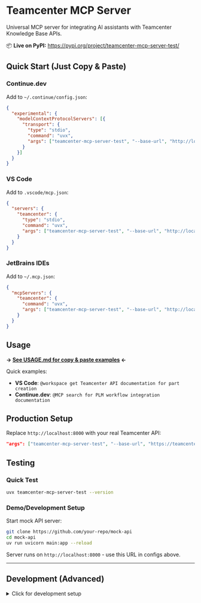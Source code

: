 # Teamcenter MCP Server

Universal MCP server for integrating AI assistants with Teamcenter Knowledge Base APIs.

📦 **Live on PyPI:** https://pypi.org/project/teamcenter-mcp-server-test/

## Quick Start (Just Copy & Paste)

### Continue.dev
Add to `~/.continue/config.json`:
```json
{
  "experimental": {
    "modelContextProtocolServers": [{
      "transport": {
        "type": "stdio",
        "command": "uvx",
        "args": ["teamcenter-mcp-server-test", "--base-url", "http://localhost:8000"]
      }
    }]
  }
}
```

### VS Code
Add to `.vscode/mcp.json`:
```json
{
  "servers": {
    "teamcenter": {
      "type": "stdio",
      "command": "uvx",
      "args": ["teamcenter-mcp-server-test", "--base-url", "http://localhost:8000"]
    }
  }
}
```

### JetBrains IDEs
Add to `~/.mcp.json`:
```json
{
  "mcpServers": {
    "teamcenter": {
      "command": "uvx",
      "args": ["teamcenter-mcp-server-test", "--base-url", "http://localhost:8000"]
    }
  }
}
```

## Usage

**→ [See USAGE.md for copy & paste examples](USAGE.md) ←**

Quick examples:
- **VS Code**: `@workspace get Teamcenter API documentation for part creation`
- **Continue.dev**: `@MCP search for PLM workflow integration documentation`

## Production Setup

Replace `http://localhost:8000` with your real Teamcenter API:
```json
"args": ["teamcenter-mcp-server-test", "--base-url", "https://teamcenter.yourcompany.com"]
```

## Testing

### Quick Test
```bash
uvx teamcenter-mcp-server-test --version
```

### Demo/Development Setup

Start mock API server:
```bash
git clone https://github.com/your-repo/mock-api
cd mock-api
uv run uvicorn main:app --reload
```

Server runs on `http://localhost:8000` - use this URL in configs above.

---

## Development (Advanced)

<details>
<summary>Click for development setup</summary>

### Installation
```bash
curl -LsSf https://astral.sh/uv/install.sh | sh
```

### Build Package
```bash
uv build
```

### Run Tests
```bash
uv run pytest tests/ -v
```

### Publishing to PyPI
**→ [See DEVELOPER.md for release instructions](DEVELOPER.md) ←**

### Files Overview
- `auth_mcp_stdio.py`: Main MCP server
- `main.py`: Mock API server for development
- `pyproject.toml`: Package configuration

</details>